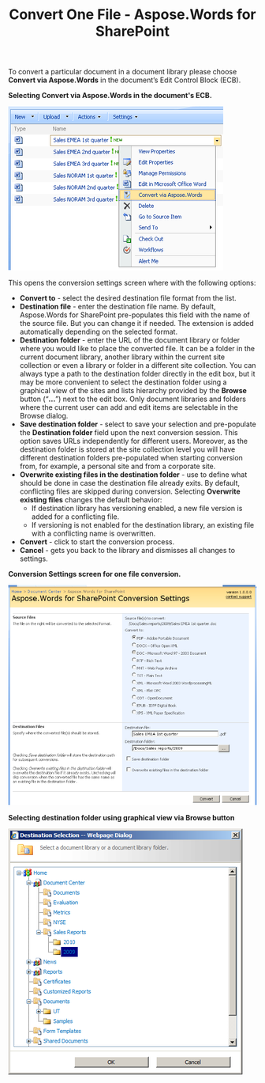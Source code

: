 ﻿---
title: Convert One File - Aspose.Words for SharePoint
articleTitle: Convert One File
linktitle: Convert One File
description: "This page describes how to convert a file from SharePoint UI using the Aspose.Words for SharePoint."
type: docs
weight: 10
url: /sharepoint/convert-one-file/
---

To convert a particular document in a document library please choose **Convert via Aspose.Words** in the document’s Edit Control Block (ECB).

**Selecting Convert via Aspose.Words in the document's ECB.** 


![todo:image_alt_text](convert-one-file-1.png)



This opens the conversion settings screen where with the following options:

- **Convert to** - select the desired destination file format from the list.
- **Destination file** - enter the destination file name. By default, Aspose.Words for SharePoint pre-populates this field with the name of the source file. But you can change it if needed. The extension is added automatically depending on the selected format.
- **Destination folder** - enter the URL of the document library or folder where you would like to place the converted file. It can be a folder in the current document library, another library within the current site collection or even a library or folder in a different site collection. You can always type a path to the destination folder directly in the edit box, but it may be more convenient to select the destination folder using a graphical view of the sites and lists hierarchy provided by the **Browse** button (“**...**”) next to the edit box. Only document libraries and folders where the current user can add and edit items are selectable in the Browse dialog.
- **Save destination folder** - select to save your selection and pre-populate the **Destination folder** field upon the next conversion session. This option saves URLs independently for different users. Moreover, as the destination folder is stored at the site collection level you will have different destination folders pre-populated when starting conversion from, for example, a personal site and from a corporate site.
- **Overwrite existing files in the destination folder** - use to define what should be done in case the destination file already exits. By default, conflicting files are skipped during conversion. Selecting **Overwrite existing files** changes the default behavior:
  - If destination library has versioning enabled, a new file version is added for a conflicting file.
  - If versioning is not enabled for the destination library, an existing file with a conflicting name is overwritten.
- **Convert** - click to start the conversion process.
- **Cancel** - gets you back to the library and dismisses all changes to settings.

**Conversion Settings screen for one file conversion.** 

![todo:image_alt_text](convert-one-file-2.png)



**Selecting destination folder using graphical view via Browse button** 

![todo:image_alt_text](convert-one-file-3.png)
